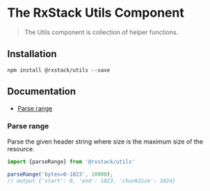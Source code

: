 # The RxStack Utils Component

> The Utils component is collection of helper functions.

## Installation

```
npm install @rxstack/utils --save
```

## Documentation

* [Parse range](#parse-range)

### <a name="parse-range"></a>  Parse range
Parse the given header string where size is the maximum size of the resource.

```typescript
import {parseRange} from '@rxstack/utils'

parseRange('bytes=0-1023', 10000); 
// output {'start': 0, 'end': 1023, 'chunkSize': 1024}

```